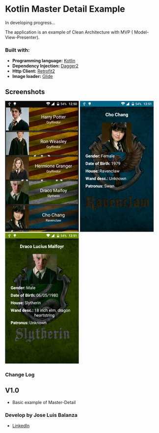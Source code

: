 # Kotlin Master Detail Example

In developing progress...

The application is an example of Clean Architecture with MVP ( Model-View-Presenter).

### Built with:

* **Programming language:** [Kotlin]
* **Dependency Injection:** [Dagger2] 
* **Http Client:** [Retrofit2]
* **Image loader:** [Glide]

## Screenshots

![alt text](art/main.png "Main view")
![alt text](art/detail1.png "Detail view")
![alt text](art/detail2.png "Detail view")

### Change Log

## V1.0
* Basic example of Master-Detail

### Develop by Jose Luis Balanza

* [LinkedIn]

[LinkedIn]: <https://es.linkedin.com/in/jose-luis-balanza-b9246950>
[Kotlin]: <https://kotlinlang.org/>
[Dagger2]: <http://google.github.io/dagger/>
[Retrofit2]: <http://square.github.io/retrofit/>
[Glide]: <https://github.com/bumptech/glide>
